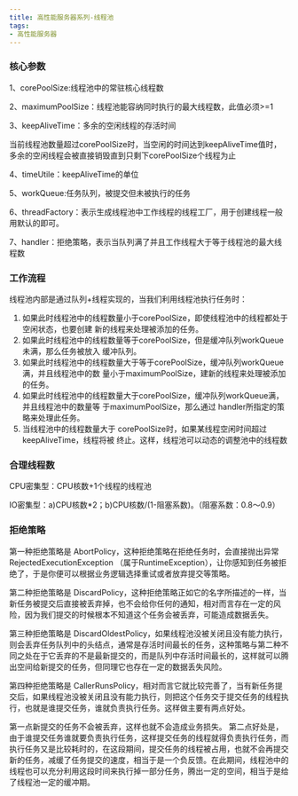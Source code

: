 ```yaml
---
title: 高性能服务器系列-线程池
tags: 
- 高性能服务器
---
```


### 核心参数

1、corePoolSize:线程池中的常驻核心线程数

2、maximumPoolSize：线程池能容纳同时执行的最大线程数，此值必须>=1

3、keepAliveTime：多余的空闲线程的存活时间

当前线程池数量超过corePoolSize时，当空闲的时间达到keepAliveTime值时，多余的空闲线程会被直接销毁直到只剩下corePoolSize个线程为止

4、timeUtile：keepAliveTime的单位

5、workQueue:任务队列，被提交但未被执行的任务

6、threadFactory：表示生成线程池中工作线程的线程工厂，用于创建线程一般用默认的即可。

7、handler：拒绝策略，表示当队列满了并且工作线程大于等于线程池的最大线程数


### 工作流程

线程池内部是通过队列+线程实现的，当我们利⽤线程池执⾏任务时：
1. 如果此时线程池中的线程数量⼩于corePoolSize，即使线程池中的线程都处于空闲状态，也要创建
新的线程来处理被添加的任务。
2. 如果此时线程池中的线程数量等于corePoolSize，但是缓冲队列workQueue未满，那么任务被放⼊
缓冲队列。
3. 如果此时线程池中的线程数量⼤于等于corePoolSize，缓冲队列workQueue满，并且线程池中的数
量⼩于maximumPoolSize，建新的线程来处理被添加的任务。
4. 如果此时线程池中的线程数量⼤于corePoolSize，缓冲队列workQueue满，并且线程池中的数量等
于maximumPoolSize，那么通过 handler所指定的策略来处理此任务。
5. 当线程池中的线程数量⼤于 corePoolSize时，如果某线程空闲时间超过keepAliveTime，线程将被
终⽌。这样，线程池可以动态的调整池中的线程数


### 合理线程数

CPU密集型：CPU核数+1个线程的线程池

IO密集型：a)CPU核数*2；b)CPU核数/(1-阻塞系数)。（阻塞系数：0.8～0.9）

### 拒绝策略

第一种拒绝策略是 AbortPolicy，这种拒绝策略在拒绝任务时，会直接抛出异常 RejectedExecutionException （属于RuntimeException），让你感知到任务被拒绝了，于是你便可以根据业务逻辑选择重试或者放弃提交等策略。

第二种拒绝策略是 DiscardPolicy，这种拒绝策略正如它的名字所描述的一样，当新任务被提交后直接被丢弃掉，也不会给你任何的通知，相对而言存在一定的风险，因为我们提交的时候根本不知道这个任务会被丢弃，可能造成数据丢失。

第三种拒绝策略是 DiscardOldestPolicy，如果线程池没被关闭且没有能力执行，则会丢弃任务队列中的头结点，通常是存活时间最长的任务，这种策略与第二种不同之处在于它丢弃的不是最新提交的，而是队列中存活时间最长的，这样就可以腾出空间给新提交的任务，但同理它也存在一定的数据丢失风险。

第四种拒绝策略是 CallerRunsPolicy，相对而言它就比较完善了，当有新任务提交后，如果线程池没被关闭且没有能力执行，则把这个任务交于提交任务的线程执行，也就是谁提交任务，谁就负责执行任务。这样做主要有两点好处。

第一点新提交的任务不会被丢弃，这样也就不会造成业务损失。
第二点好处是，由于谁提交任务谁就要负责执行任务，这样提交任务的线程就得负责执行任务，而执行任务又是比较耗时的，在这段期间，提交任务的线程被占用，也就不会再提交新的任务，减缓了任务提交的速度，相当于是一个负反馈。在此期间，线程池中的线程也可以充分利用这段时间来执行掉一部分任务，腾出一定的空间，相当于是给了线程池一定的缓冲期。
 
 
